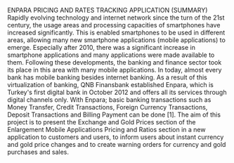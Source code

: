 ENPARA PRICING AND RATES TRACKING
APPLICATION
(SUMMARY)
Rapidly evolving technology and internet network since the turn of the 21st century, the
usage areas and processing capacities of smartphones have increased significantly. This is
enabled smartphones to be used in different areas, allowing many new smartphone
applications (mobile applications) to emerge. Especially after 2010, there was a significant
increase in smartphone applications and many applications were made available to them.
Following these developments, the banking and finance sector took its place in this area
with many mobile applications. In today, almost every bank has mobile banking besides
internet banking. As a result of this virtualization of banking, QNB Finansbank established
Enpara, which is Turkey's first digital bank in October 2012 and offers all its services
through digital channels only. With Enpara; basic banking transactions such as Money
Transfer, Credit Transactions, Foreign Currency Transactions, Deposit Transactions and
Billing Payment can be done [1].
The aim of this project is to present the Exchange and Gold Prices section of the
Enlargement Mobile Applications Pricing and Ratios section in a new application to
customers and users, to inform users about instant currency and gold price changes and to
create warning orders for currency and gold purchases and sales.
